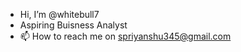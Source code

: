 -  Hi, I’m @whitebull7
-  Aspiring Buisness Analyst
- 📫 How to reach me on spriyanshu345@gmail.com

<!---
whitebull7/whitebull7 is a ✨ special ✨ repository because its `README.md` (this file) appears on your GitHub profile.
You can click the Preview link to take a look at your changes.
--->
